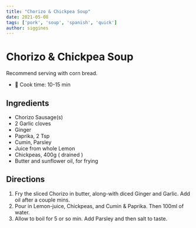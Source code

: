 ```yaml
---
title: "Chorizo & Chickpea Soup"
date: 2021-05-08
tags: ['pork', 'soup', 'spanish', 'quick']
author: siggines
---
```


# Chorizo & Chickpea Soup

Recommend serving with corn bread.

- 🍳 Cook time: 10-15 min

## Ingredients

- Chorizo Sausage(s)
- 2 Garlic cloves
- Ginger
- Paprika, 2 Tsp
- Cumin, Parsley
- Juice from whole Lemon
- Chickpeas, 400g ( drained )
- Butter and sunflower oil, for frying

## Directions

1. Fry the sliced Chorizo in butter, along-with diced Ginger and Garlic. Add oil after a couple mins.
2. Pour in Lemon-juice, Chickpeas, and Cumin & Paprika. Then 100ml of water.
3. Allow to boil for 5 or so min. Add Parsley and then salt to taste.
